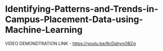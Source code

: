 # Identifying-Patterns-and-Trends-in-Campus-Placement-Data-using-Machine-Learning
VIDEO DEMONDTRATION LINK - https://youtu.be/8cDahynOBZg
